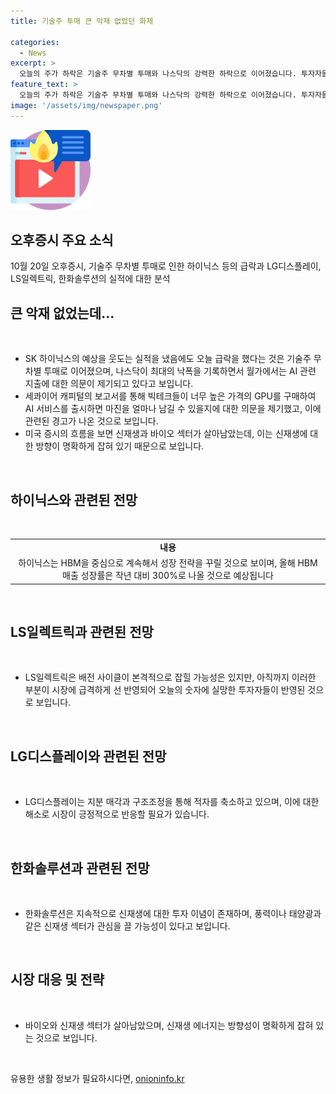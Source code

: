 ```yaml
---
title: 기술주 투매 큰 악재 없었던 화제

categories:
  - News
excerpt: >
  오늘의 주가 하락은 기술주 무차별 투매와 나스닥의 강력한 하락으로 이어졌습니다. 투자자들은 AI 기술에 대한 비용과 수익에 대한 의문을 갖게 되었으며, 세콰이어 캐피탈의 경고를 받아들이고 있다는 분석이 나왔습니다. 미국 시장의 프로그램 매매와 경기 침체 우려로 투매가 발생한 것으로 보입니다. 반면, 반도체 기업들의 실적이 양호한 가운데, 하이닉스의 주가 하락은 HBM과 디램에 대한 수익성의 역전으로 해석되고 있습니다. 추가적으로 LS일렉트릭, LG디스플레이, 한화솔루션 등의 실적과 주가 변동에 대한 분석도 이어졌습니다.
feature_text: >
  오늘의 주가 하락은 기술주 무차별 투매와 나스닥의 강력한 하락으로 이어졌습니다. 투자자들은 AI 기술에 대한 비용과 수익에 대한 의문을 갖게 되었으며, 세콰이어 캐피탈의 경고를 받아들이고 있다는 분석이 나왔습니다. 미국 시장의 프로그램 매매와 경기 침체 우려로 투매가 발생한 것으로 보입니다. 반면, 반도체 기업들의 실적이 양호한 가운데, 하이닉스의 주가 하락은 HBM과 디램에 대한 수익성의 역전으로 해석되고 있습니다. 추가적으로 LS일렉트릭, LG디스플레이, 한화솔루션 등의 실적과 주가 변동에 대한 분석도 이어졌습니다.
image: '/assets/img/newspaper.png'
---
```


<p><img src="/assets/img/news.png" alt="rentncar 속보" /></p>

<h2 data-ke-size="size26">오후증시 주요 소식</h2>

<p data-ke-size="size16">10월 20일 오후증시, 기술주 무차별 투매로 인한 하이닉스 등의 급락과 LG디스플레이, LS일렉트릭, 한화솔루션의 실적에 대한 분석</p>

<h2 data-ke-size="size24">큰 악재 없었는데...</h2>

<p data-ke-size="size16">&nbsp;</p>

<ul>
    <li>SK 하이닉스의 예상을 웃도는 실적을 냈음에도 오늘 급락을 했다는 것은 기술주 무차별 투매로 이어졌으며, 나스닥이 최대의 낙폭을 기록하면서 월가에서는 AI 관련 지출에 대한 의문이 제기되고 있다고 보입니다.</li>
    <li>세콰이어 캐피털의 보고서를 통해 빅테크들이 너무 높은 가격의 GPU를 구매하여 AI 서비스를 출시하면 마진을 얼마나 남길 수 있을지에 대한 의문을 제기했고, 이에 관련된 경고가 나온 것으로 보입니다.</li>
    <li>미국 증시의 흐름을 보면 신재생과 바이오 섹터가 살아남았는데, 이는 신재생에 대한 방향이 명확하게 잡혀 있기 때문으로 보입니다.</li>
</ul>

<p data-ke-size="size16">&nbsp;</p>

<h2 data-ke-size="size24">하이닉스와 관련된 전망</h2>

<p data-ke-size="size16">&nbsp;</p>

<table>
    <tr>
        <td style="text-align: center; height: 17px;"><b>내용</b></td>
    </tr>
    <tr>
        <td style="text-align: center; height: 17px;">하이닉스는 HBM을 중심으로 계속해서 성장 전략을 꾸릴 것으로 보이며, 올해 HBM 매출 성장률은 작년 대비 300%로 나올 것으로 예상됩니다</td>
    </tr>
</table>

<p data-ke-size="size16">&nbsp;</p>

<h2 data-ke-size="size24">LS일렉트릭과 관련된 전망</h2>

<p data-ke-size="size16">&nbsp;</p>

<ul>
    <li>LS일렉트릭은 배전 사이클이 본격적으로 잡힐 가능성은 있지만, 아직까지 이러한 부분이 시장에 급격하게 선 반영되어 오늘의 숫자에 실망한 투자자들이 반영된 것으로 보입니다.</li>
</ul>

<p data-ke-size="size16">&nbsp;</p>

<h2 data-ke-size="size24">LG디스플레이와 관련된 전망</h2>

<p data-ke-size="size16">&nbsp;</p>

<ul>
    <li>LG디스플레이는 지분 매각과 구조조정을 통해 적자를 축소하고 있으며, 이에 대한 해소로 시장이 긍정적으로 반응할 필요가 있습니다.</li>
</ul>

<p data-ke-size="size16">&nbsp;</p>

<h2 data-ke-size="size24">한화솔루션과 관련된 전망</h2>

<p data-ke-size="size16">&nbsp;</p>

<ul>
    <li>한화솔루션은 지속적으로 신재생에 대한 투자 이념이 존재하며, 풍력이나 태양광과 같은 신재생 섹터가 관심을 끌 가능성이 있다고 보입니다.</li>
</ul>

<p data-ke-size="size16">&nbsp;</p>

<h2 data-ke-size="size24">시장 대응 및 전략</h2>

<p data-ke-size="size16">&nbsp;</p>

<ul>
    <li>바이오와 신재생 섹터가 살아남았으며, 신재생 에너지는 방향성이 명확하게 잡혀 있는 것으로 보입니다.</li>
</ul>

<p data-ke-size="size16">&nbsp;</p>
유용한 생활 정보가 필요하시다면, <a href="https://onioninfo.kr" rel="dofollow">onioninfo.kr</a>


